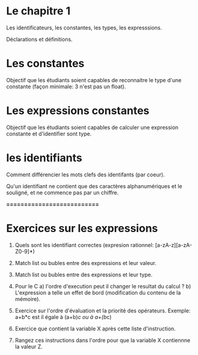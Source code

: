 

# Le chapitre 1 

Les identificateurs, les constantes, les types, les expresssions.

Déclarations et définitions. 


# Les constantes 

Objectif que les étudiants soient capables de reconnaitre le type d'une constante (façon minimale: 3 n'est pas un float).

# Les expressions constantes 

Objectif que les étudiants soient capables de calculer une expression constante et d'identifier sont type.

# les identifiants 

Comment différencier les mots clefs des identifants (par coeur).

Qu'un identifiant ne contient que des caractères alphanumériques et le souligné, et ne commence pas par un chiffre.


********==========================********

# Exercices sur les expressions  

1) Quels sont les identifiant correctes (expresion rationnel: \[a-zA-z]\[a-zA-Z0-9]*)
1) Match list ou bubles entre des expressions et leur valeur. 
2) Match list ou bubles entre des expressions et leur type.  
3) Pour le C 
    a) l'ordre d'execution peut il changer le resultat du calcul ?
    b) L'expression a telle un effet de bord (modification du contenu de la mémoire).

4) Exercice sur l'ordre d'évaluation et la priorité des opérateurs. 
Exemple:   a+b*c est il égale à (a+b)*c ou à a+(b*c)
5) Exercice que contient la variable X après cette liste d'instruction.
6) Rangez ces instructions dans l'ordre pour que la variable X contiennne la valeur Z.




